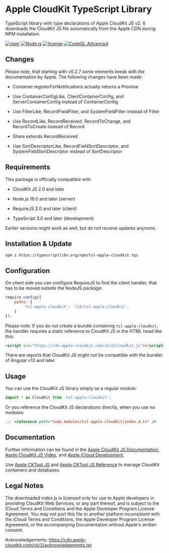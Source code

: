 Apple CloudKit TypeScript Library
=================================

TypeScript library with type declarations of Apple CloudKit JS v2. It downloads
the CloudKit JS file automatically from the Apple CDN during NPM installation.



[![npm](https://img.shields.io/npm/v/tsl-apple-cloudkit.svg)](https://www.npmjs.com/package/tsl-apple-cloudkit)
[![Node.js](https://github.com/typescriptlibs/tsl-apple-cloudkit/workflows/Node.js/badge.svg)](https://github.com/typescriptlibs/tsl-apple-cloudkit/actions/workflows/node.js.yml)
[![license](https://img.shields.io/npm/l/tsl-apple-cloudkit.svg)](https://github.com/typescriptlibs/tsl-apple-cloudkit/blob/main/LICENSE.md)
[![CodeQL Advanced](https://github.com/typescriptlibs/tsl-apple-cloudkit/workflows/CodeQL%20Advanced/badge.svg)](https://github.com/typescriptlibs/tsl-apple-cloudkit/actions/workflows/codeql.yml)



Changes
-------

Please note, that starting with v0.2.7 some elements break with the
documentation by Apple. The following changes have been made:

- Container.registerForNotifications actually returns a Promise

- Use ContainerConfigLike, ClientContainerConfig, and ServerContainerConfig
  instead of ContainerConfig

- Use FilterLike, RecordFieldFilter, and SystemFieldFilter instead of Filter

- Use RecordLike, RecordReceived, RecordToChange, and RecordToCreate instead of
  Record

- Share extends RecordReceived

- Use SortDescriptorLike, RecordFieldSortDescriptor, and
  SystemFieldSortDescriptor instead of SortDescriptor



Requirements
------------

This package is officially compatible with

- CloudKit JS 2.0 and later

- Node.js 16.0 and later (server)

- RequireJS 2.0 and later (client)

- TypeScript 3.0 and later (development)

Earlier versions might work as well, but do not receive updates anymore.



Installation & Update
---------------------

```Shell
npm i https://typescriptlibs.org/npm/tsl-apple-cloudkit.tgz
```



Configuration
-------------

On client side you can configure RequireJS to find the client handler, that has
to be moved outside the NodeJS package:

```JavaScript
require.config({
	paths: {
		'tsl-apple-cloudkit': 'lib/tsl-apple-cloudkit',
	}
});
```

Please note: If you do not create a bundle containing `tsl-apple-cloudkit`, the
handler requires a static reference to CloudKit JS in the HTML head like this:

```HTML
<script src="https://cdn.apple-cloudkit.com/ck/2/cloudkit.js"></script>
```

There are reports that CloudKit JS might not be compatible with the bundler of
Angular v13 and later.



Usage
-----

You can use the CloudKit JS library simply as a regular module:

```TypeScript
import * as CloudKit from 'tsl-apple-cloudkit';
```

Or you reference the CloudKit JS declarations directly, when you use no modules:

```TypeScript
/// <reference path="node_modules/tsl-apple-cloudkit/index.d.ts" />
```



Documentation
-------------

Further information can be found in the
[Apple CloudKit JS Documentation](https://developer.apple.com/documentation/cloudkitjs),
[Apple CloudKit JS Video](https://developer.apple.com/videos/play/wwdc2015/710/),
and [Apple iCloud Development](https://developer.apple.com/icloud/).

Use [Apple CKTool JS](https://www.npmjs.com/package/@apple/cktool.database)
and [Apple CKTool JS Reference](https://developer.apple.com/documentation/cktooljs)
to manage CloudKit containers and databases.



Legal Notes
-----------

The downloaded index.js is licensed only for use to Apple developers in
providing CloudKit Web Services, or any part thereof, and is subject to the
iCloud Terms and Conditions and the Apple Developer Program License Agreement.
You may not port this file to another platform inconsistent with the iCloud
Terms and Conditions, the Apple Developer Program License Agreement, or the
accompanying Documentation without Apple's written consent.

Acknowledgements: https://cdn.apple-cloudkit.com/ck/2/acknowledgements.txt
